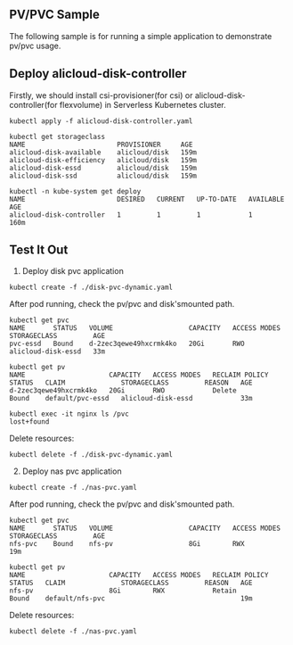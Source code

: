 ## PV/PVC Sample

The following sample is for running a simple application to demonstrate pv/pvc usage.

## Deploy alicloud-disk-controller
Firstly, we should install csi-provisioner(for csi) or alicloud-disk-controller(for flexvolume) in Serverless Kubernetes cluster.

```
kubectl apply -f alicloud-disk-controller.yaml

kubectl get storageclass
NAME                       PROVISIONER     AGE
alicloud-disk-available    alicloud/disk   159m
alicloud-disk-efficiency   alicloud/disk   159m
alicloud-disk-essd         alicloud/disk   159m
alicloud-disk-ssd          alicloud/disk   159m

kubectl -n kube-system get deploy
NAME                       DESIRED   CURRENT   UP-TO-DATE   AVAILABLE   AGE
alicloud-disk-controller   1         1         1            1           160m
```

## Test It Out

1. Deploy disk pvc application

```
kubectl create -f ./disk-pvc-dynamic.yaml
```

After pod running, check the pv/pvc and disk'smounted path.

```
kubectl get pvc
NAME       STATUS   VOLUME                   CAPACITY   ACCESS MODES   STORAGECLASS         AGE
pvc-essd   Bound    d-2zec3qewe49hxcrmk4ko   20Gi       RWO            alicloud-disk-essd   33m

kubectl get pv
NAME                     CAPACITY   ACCESS MODES   RECLAIM POLICY   STATUS   CLAIM              STORAGECLASS         REASON   AGE
d-2zec3qewe49hxcrmk4ko   20Gi       RWO            Delete           Bound    default/pvc-essd   alicloud-disk-essd            33m

kubectl exec -it nginx ls /pvc
lost+found
```

Delete resources:
```
kubectl delete -f ./disk-pvc-dynamic.yaml
```

2. Deploy nas pvc application

```
kubectl create -f ./nas-pvc.yaml
```

After pod running, check the pv/pvc and disk'smounted path.

```
kubectl get pvc
NAME       STATUS   VOLUME                   CAPACITY   ACCESS MODES   STORAGECLASS         AGE
nfs-pvc    Bound    nfs-pv                   8Gi        RWX                                 19m

kubectl get pv
NAME                     CAPACITY   ACCESS MODES   RECLAIM POLICY   STATUS   CLAIM              STORAGECLASS         REASON   AGE
nfs-pv                   8Gi        RWX            Retain           Bound    default/nfs-pvc                                  19m
```

Delete resources:
```
kubectl delete -f ./nas-pvc.yaml
```





